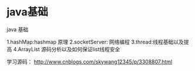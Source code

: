 # java基础

java 基础

1.hashMap:hashmap 原理
2.socketServer: 网络编程
3.thread:线程基础以及提高
4.ArrayList 源码分析以及如何保证list线程安全

学习源码：
http://www.cnblogs.com/skywang12345/p/3308807.html
